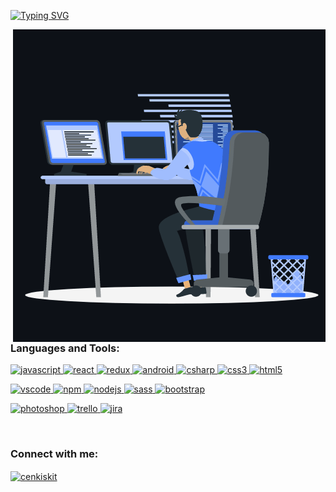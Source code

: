 [![Typing SVG](https://readme-typing-svg.herokuapp.com?color=%2336BCF7&lines=Welcome+to+my+page!+It's+Cenk+%F0%9F%91%8B%F0%9F%8F%BB;I'm+React+Native+developer)](https://git.io/typing-svg)

<p align="right">
  <img align="right" src="https://github.com/cenkiskit/cenkiskit/blob/main/animation_working.gif" alt="cenkiskit"  />
</p>

<h3 align="left">Languages and Tools:</h3>
<p align="left"> 
    <a href="https://developer.mozilla.org/en-US/docs/Web/JavaScript" target="_blank"
    rel="noreferrer"> <img
      src="https://cdn.jsdelivr.net/gh/devicons/devicon/icons/javascript/javascript-original.svg"
      alt="javascript" width="40" height="40" />
  </a> 
  <a href="https://reactjs.org/" target="_blank" rel="noreferrer">
    <img
      src="https://cdn.jsdelivr.net/gh/devicons/devicon/icons/react/react-original.svg"
      alt="react" width="40" height="40" />

  </a>
  <a href="https://redux.js.org/" target="_blank" rel="noreferrer">
    <img
      src="https://cdn.jsdelivr.net/gh/devicons/devicon/icons/redux/redux-original.svg"
      alt="redux" width="40" height="40" />

  </a>
  <a href="https://developer.android.com" target="_blank" rel="noreferrer"> 
    <img
      src="https://cdn.jsdelivr.net/gh/devicons/devicon/icons/android/android-plain.svg"
      alt="android" width="40" height="40" />
  </a>
  <a href="https://docs.microsoft.com/en-us/dotnet/csharp/" target="_blank" rel="noreferrer"> 
    <img
      src="https://cdn.jsdelivr.net/gh/devicons/devicon/icons/csharp/csharp-original.svg"
      alt="csharp" width="40" height="40" />
  </a>
  <a href="https://www.w3schools.com/css/" target="_blank" rel="noreferrer"> 
     <img
      src="https://cdn.jsdelivr.net/gh/devicons/devicon/icons/css3/css3-original.svg" alt="css3"
      width="40" height="40" /> 
  </a>
  <a href="https://www.w3.org/html/" target="_blank" rel="noreferrer">
    <img
      src="https://cdn.jsdelivr.net/gh/devicons/devicon/icons/html5/html5-original.svg"
      alt="html5" width="40" height="40" /> 
  </a> 
  
  </p>
 <p>
   <a href="https://code.visualstudio.com/" target="_blank" rel="noreferrer">
    <img src="https://cdn.jsdelivr.net/gh/devicons/devicon/icons/visualstudio/visualstudio-plain.svg"
      alt="vscode" width="40" height="40" /> 
  </a>
  </a> 
  <a href="https://www.npmjs.com/" target="_blank"
    rel="noreferrer"> <img
      src="https://cdn.jsdelivr.net/gh/devicons/devicon/icons/npm/npm-original-wordmark.svg" alt="npm"
      width="40" height="40" />
  </a> 
<a href="https://nodejs.org" target="_blank" rel="noreferrer">
    <img
      src="https://cdn.jsdelivr.net/gh/devicons/devicon/icons/nodejs/nodejs-original.svg"
      alt="nodejs" width="40" height="40" />
  </a>
 
  <a href="https://sass-lang.com" target="_blank" rel="noreferrer"> 
    <img
      src="https://cdn.jsdelivr.net/gh/devicons/devicon/icons/sass/sass-original.svg" alt="sass" width="40"
      height="40" />
</a> 
   <a href="https://getbootstrap.com" target="_blank" rel="noreferrer">
    <img src="https://cdn.jsdelivr.net/gh/devicons/devicon/icons/bootstrap/bootstrap-original.svg"
      alt="bootstrap" width="40" height="40" /> 
  </a>
</p>

<p>
  <a href="https://www.photoshop.com/en" target="_blank"
    rel="noreferrer"> <img
      src="https://cdn.jsdelivr.net/gh/devicons/devicon/icons/photoshop/photoshop-line.svg" alt="photoshop"
      width="40" height="40" />
  <a href="https://trello.com/" target="_blank" rel="noreferrer">
    <img src="https://cdn.jsdelivr.net/gh/devicons/devicon/icons/trello/trello-plain.svg"
      alt="trello" width="40" height="40" /> 
  </a>
  <a href="https://www.atlassian.com/software/jira" target="_blank" rel="noreferrer">
    <img src="https://cdn.jsdelivr.net/gh/devicons/devicon/icons/jira/jira-original.svg"
      alt="jira" width="40" height="40" /> 
  </a>
</p>
  </br>
      
<h3 align="left">Connect with me:</h3>
<p align="left">
  <a href="https://www.linkedin.com/in/cenkiskit/" target="blank">
    <img align="center"
      src="https://cdn.jsdelivr.net/gh/devicons/devicon/icons/linkedin/linkedin-original.svg"
      alt="cenkiskit" height="40" width="40" /></a>
</p>
</br>

<!--
**cenkiskit/cenkiskit** is a ✨ _special_ ✨ repository because its `README.md` (this file) appears on your GitHub profile.
![snake svg](https://github.com/cenkiskit/cenkiskit/blob/output/github-contribution-grid-snake-ww.svg)

Here are some ideas to get you started:

- 🔭 I’m currently working on ...
- 🌱 I’m currently learning ...
- 👯 I’m looking to collaborate on ...
- 🤔 I’m looking for help with ...
- 💬 Ask me about ...
- 📫 How to reach me: ...
- 😄 Pronouns: ...
- ⚡ Fun fact: ...
-->
